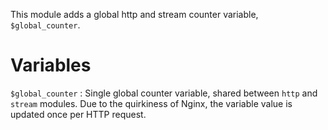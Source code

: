 This module adds a global http and stream counter variable, `$global_counter`.

# Variables

`$global_counter` : Single global counter variable, shared between `http` and `stream` modules. Due to the quirkiness of Nginx, the variable value is updated once per HTTP request.
